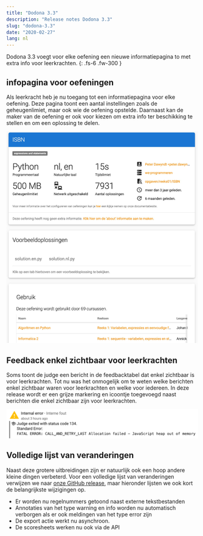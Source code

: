 ```yaml
---
title: "Dodona 3.3"
description: "Release notes Dodona 3.3"
slug: "dodona-3.3"
date: "2020-02-27"
lang: nl
---
```


Dodona 3.3 voegt voor elke oefening een nieuwe informatiepagina to met extra info voor leerkrachten. 
{: .fs-6 .fw-300 }

## infopagina voor oefeningen

Als leerkracht heb je nu toegang tot een informatiepagina voor elke oefening. Deze pagina toont een aantal instellingen zoals de geheugenlimiet, maar ook wie de oefening opstelde. Daarnaast kan de maker van de oefening er ook voor kiezen om extra info ter beschikking te stellen en om een oplossing te delen.

![Infopagina van een oefening](/assets/img/news/dodona-3.3/info-page.jpeg)


## Feedback enkel zichtbaar voor leerkrachten

Soms toont de judge een bericht in de feedbacktabel dat enkel zichtbaar is voor leerkrachten. Tot nu was het onmogelijk om te weten welke berichten enkel zichtbaar waren voor leerkrachten en welke voor iedereen. In deze release wordt er een grijze markering en icoontje toegevoegd naast berichten die enkel zichtbaar zijn voor leerkrachten.

![bericht voor leerkrachten](/assets/img/news/dodona-3.3/teacher-message.png)

## Volledige lijst van veranderingen

Naast deze grotere uitbreidingen zijn er natuurlijk ook een hoop andere kleine dingen verbeterd. Voor een volledige lijst van veranderingen verwijzen we naar [onze GitHub release](https://github.com/dodona-edu/dodona/releases/tag/3.3), maar hieronder lijsten we ook kort de belangrijkste wijzigingen op.

 * Er worden nu regelnummers getoond naast externe tekstbestanden
* Annotaties van het type warning en info worden nu automatisch verborgen als er ook meldingen van het type error zijn
* De export actie werkt nu asynchroon.
* De scoresheets werken nu ook via de API
